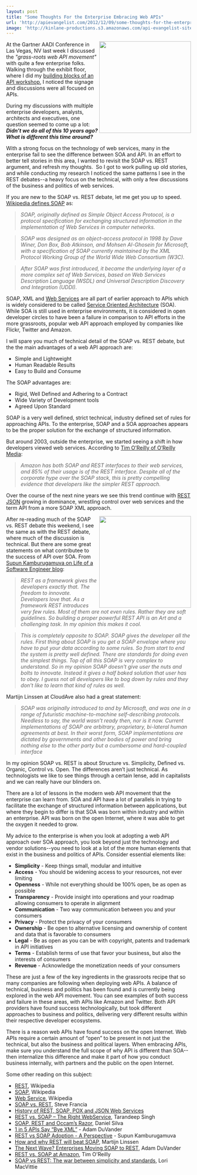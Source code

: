 ```yaml
---
layout: post
title: "Some Thoughts For the Enterprise Embracing Web APIs"
url: 'http://apievangelist.com/2012/12/09/some-thoughts-for-the-enterprise-embracing-web-apis/'
image: 'http://kinlane-productions.s3.amazonaws.com/api-evangelist-site/blog/enterprise-business.jpg'
---
```


<img class="c1" src="https://s3.amazonaws.com/kinlane-productions/api-evangelist/enterprise-business.jpg" alt="" width="250" align="right" />

At the Gartner AADI Conference in Las Vegas, NV last week I discussed the _"grass-roots web API movement"_ with quite a few enterprise folks. Walking through the exhibit floor, where I did my [building blocks of an API workshop][1], I noticed the signage and discussions were all focused on APIs.

During my discussions with multiple enterprise developers, analysts, architects and executives, one question seemed to come up a lot: **_Didn’t we do all of this 10 years ago? What is different this time around?_**

With a strong focus on the technology of web services, many in the enterprise fail to see the difference between SOA and API. In an effort to better tell stories in this area, I wanted to revisit the SOAP vs. REST argument, and refresh my thoughts.  So I got to work pulling up old stories, and while conducting my research I noticed the same patterns I see in the REST debates--a heavy focus on the technical, with only a few discussions of the business and politics of web services.

If you are new to the SOAP vs. REST debate, let me get you up to speed. [Wikipedia defines SOAP][2] as:

> _SOAP, originally defined as Simple Object Access Protocol, is a protocol specification for exchanging structured information in the implementation of Web Services in computer networks._

> _SOAP was designed as an object-access protocol in 1998 by Dave Winer, Don Box, Bob Atkinson, and Mohsen Al-Ghosein for Microsoft, with a specification of SOAP currently maintained by the XML Protocol Working Group of the World Wide Web Consortium (W3C)._

> _After SOAP was first introduced, it became the underlying layer of a more complex set of Web Services, based on Web Services Description Language (WSDL) and Universal Description Discovery and Integration (UDDI)._

SOAP, XML and [Web Services][3] are all part of earlier approach to APIs which is widely considered to be called [Service Oriented Architecture][4] (SOA). While SOA is still used in enterprise environments, it is considered in open developer circles to have been a failure in comparison to API efforts in the more grassroots, popular web API approach employed by companies like Flickr, Twitter and Amazon.

I will spare you much of technical detail of the SOAP vs. REST debate, but the the main advantages of a web API approach are:

  * Simple and Lightweight
  * Human Readable Results
  * Easy to Build and Consume

The SOAP advantages are:

  * Rigid, Well Defined and Adhering to a Contract
  * Wide Variety of Development tools
  * Agreed Upon Standard

SOAP is a very well defined, strict technical, industry defined set of rules for approaching APIs. To the enterprise, SOAP and a SOA approaches appears to be the proper solution for the exchange of structured information.

But around 2003, outside the enterprise, we started seeing a shift in how developers viewed web services. According to [Tim O’Reilly of O’Reilly Media][5]:

> _Amazon has both SOAP and REST interfaces to their web services, and 85% of their usage is of the REST interface. Despite all of the corporate hype over the SOAP stack, this is pretty compelling evidence that developers like the simpler REST approach._

Over the course of the next nine years we see this trend continue with [REST JSON][6] growing in dominance, wrestling control over web services and the term API from a more SOAP XML approach.

<img class="c1" src="https://s3.amazonaws.com/kinlane-productions/api-evangelist/enterprise-business-1.jpg" alt="" width="250" align="right" />

After re-reading much of the SOAP vs. REST debate this weekend, I see the same as with the REST debate, where much of the discussion is technical. But there are some great statements on what contributee to the success of API over SOA. From [Supun Kamburugamuva on Life of a Software Engineer blog][7]:

> _REST as a framework gives the developers exactly that. The freedom to innovate. Developers love that. As a framework REST introduces very few rules. Most of them are not even rules. Rather they are soft guidelines. So building a proper powerful REST API is an Art and a challenging task. In my opinion this makes it cool._

> _This is completely opposite to SOAP. SOAP gives the developer all the rules. First thing about SOAP is you get a SOAP envelope where you have to put your data according to some rules. So from start to end the system is pretty well defined. There are standards for doing even the simplest things. Top of all this SOAP is very complex to understand. So in my opinion SOAP doesn't give user the nuts and bolts to innovate. Instead it gives a half baked solution that user has to obey. I guess not all developers like to bog down by rules and they don't like to learn that kind of rules as well._

Martijn Linssen at CloudAve also had a great statement:

> _SOAP was originally introduced to and by Microsoft, and was one in a range of futuristic machine-to-machine self-describing protocols. Needless to say, the world wasn’t ready then, nor is it now. Current implementations of SOAP are arbitrary, proprietary, bi-lateral human agreements at best. In their worst form, SOAP implementations are dictated by governments and other bodies of power and bring nothing else to the other party but a cumbersome and hard-coupled interface_

In my opinion SOAP vs. REST is about Structure vs. Simplicity, Defined vs. Organic, Control vs. Open. The differences aren’t just technical. As technologists we like to see things through a certain lense, add in capitalists and we can really have our blinders on.

There are a lot of lessons in the modern web API movement that the enterprise can learn from. SOA and API have a lot of parallels in trying to facilitate the exchange of structured information between applications, but where they begin to differ is that SOA was born within industry and within an enterprise. API was born on the open Internet, where it was able to get the oxygen it needed to grow.

My advice to the enterprise is when you look at adopting a web API approach over SOA approach, you look beyond just the technology and vendor solutions--you need to look at a lot of the more human elements that exist in the business and politics of APIs. Consider essential elements like:

  * **Simplicity** \- Keep things small, modular and intuitive
  * **Access** \- You should be widening access to your resources, not ever limiting
  * **Openness** \- While not everything should be 100% open, be as open as possible
  * **Transparency** \- Provide insight into operations and your roadmap allowing consumers to operate in alignment
  * **Communication** \- Two way communication between you and your consumers
  * **Privacy** \- Protect the privacy of your consumers
  * **Ownership** \- Be open to alternative licensing and ownership of content and data that is favorable to consumers
  * **Legal** \- Be as open as you can be with copyright, patents and trademark in API initiatives
  * **Terms** \- Establish terms of use that favor your business, but also the interests of consumers
  * **Revenue** \- Acknowledge the monetization needs of your consumers

These are just a few of the key ingredients in the grassroots recipe that so many companies are following when deploying web APIs. A balance of technical, business and politics has been found and is currently being explored in the web API movement. You can see examples of both success and failure in these areas, with APIs like Amazon and Twitter. Both API providers have found success technologically, but took different approaches to business and politics, delivering very different results within their respective developer ecosystems.

There is a reason web APIs have found success on the open Internet. Web APIs require a certain amount of “open” to be present in not just the technical, but also the business and political layers. When embracing APIs, make sure you understand the full scope of why API is different than SOA--then internalize this difference and make it part of how you conduct business internally, with partners and the public on the open Internet.

Some other reading on this subject:

  * [REST][8], Wikipedia
  * [SOAP][2], Wikipedia
  * [Web Service][3], Wikipedia
  * [SOAP vs. REST][9], Steve Francia
  * [History of REST, SOAP, POX and JSON Web Services][10] 
  * [REST vs. SOAP – The Right WebService][11], Tarandeep Singh
  * [SOAP, REST and Occam’s Razor][12], Daniel Silva
  * [1 in 5 APIs Say “Bye XML”][6] \- Adam DuVander
  * [REST vs SOAP Adoption - A Perspective][7] \- Supun Kamburugamuva
  * [How and why REST will beat SOAP][13], Martijn Linssen
  * [The Next Wave? Enterprises Moving SOAP to REST][14], Adam DuVander
  * [REST vs. SOAP at Amazon][5], Tim O'Reilly
  * [SOAP vs REST: The war between simplicity and standards][15], Lori MacVittie

   [1]: /2012/11/30/my-api-building-blocks-workshop-with-intel-at-the-gartner-aadi-conference/
   [2]: http://en.wikipedia.org/wiki/SOAP
   [3]: http://en.wikipedia.org/wiki/Web_Service
   [4]: http://en.wikipedia.org/wiki/Service-oriented_architecture
   [5]: http://www.oreillynet.com/pub/wlg/3005
   [6]: http://blog.programmableweb.com/2011/05/25/1-in-5-apis-say-bye-xml/
   [7]: http://supunk.blogspot.com/2012/08/rest-vs-soap-adoption-perspective.html
   [8]: http://en.wikipedia.org/wiki/REST
   [9]: http://spf13.com/post/soap-vs-rest/
   [10]: http://www.servicestack.net/mythz_blog/?p=154
   [11]: http://geeknizer.com/rest-vs-soap-using-http-choosing-the-right-webservice-protocol/
   [12]: http://silvanolte.com/blog/2009/12/01/soap-rest-and-occams-razor/
   [13]: http://www.cloudave.com/22132/how-and-why-rest-will-beat-soap/
   [14]: http://blog.programmableweb.com/2012/03/22/the-next-wave-enterprises-moving-soap-to-rest/
   [15]: https://devcentral.f5.com/blogs/us/soap-vs-rest-the-war-between-simplicity-and-standards
